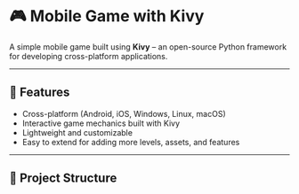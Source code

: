# 🎮 Mobile Game with Kivy

A simple mobile game built using **Kivy** – an open-source Python framework for developing cross-platform applications.

---

## 🚀 Features
- Cross-platform (Android, iOS, Windows, Linux, macOS)
- Interactive game mechanics built with Kivy
- Lightweight and customizable
- Easy to extend for adding more levels, assets, and features

---

## 📂 Project Structure
